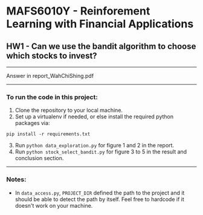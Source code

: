 # MAFS6010Y - Reinforement Learning with Financial Applications
## HW1 - Can we use the **bandit algorithm** to choose which stocks to invest?  

___
Answer in report_WahChiShing.pdf
___
### To run the code in this project:

1. Clone the repository to your local machine.
2. Set up a virtualenv if needed, or else install the required python packages via:
```
pip install -r requirements.txt
```
3. Run `python data_exploration.py` for figure 1 and 2 in the report.
4. Run `python stock_select_bandit.py` for figure 3 to 5 in the result and conclusion section.
___
### Notes:
- In `data_access.py`, `PROJECT_DIR` defined the path to the project and it should be able to detect the path by itself. Feel free to hardcode if it doesn't work on your machine.
